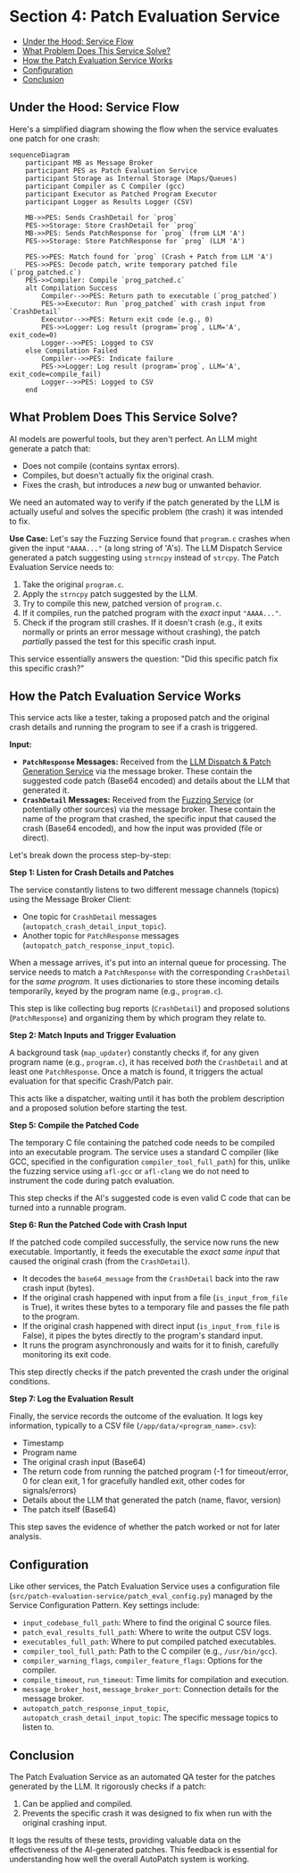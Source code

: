 # Section 4: Patch Evaluation Service <!-- omit in toc -->
- [Under the Hood: Service Flow](#under-the-hood-service-flow)
- [What Problem Does This Service Solve?](#what-problem-does-this-service-solve)
- [How the Patch Evaluation Service Works](#how-the-patch-evaluation-service-works)
- [Configuration](#configuration)
- [Conclusion](#conclusion)

## Under the Hood: Service Flow

Here's a simplified diagram showing the flow when the service evaluates one patch for one crash:

```mermaid
sequenceDiagram
    participant MB as Message Broker
    participant PES as Patch Evaluation Service
    participant Storage as Internal Storage (Maps/Queues)
    participant Compiler as C Compiler (gcc)
    participant Executor as Patched Program Executor
    participant Logger as Results Logger (CSV)

    MB->>PES: Sends CrashDetail for `prog`
    PES->>Storage: Store CrashDetail for `prog`
    MB->>PES: Sends PatchResponse for `prog` (from LLM 'A')
    PES->>Storage: Store PatchResponse for `prog` (LLM 'A')

    PES->>PES: Match found for `prog` (Crash + Patch from LLM 'A')
    PES->>PES: Decode patch, write temporary patched file (`prog_patched.c`)
    PES->>Compiler: Compile `prog_patched.c`
    alt Compilation Success
        Compiler-->>PES: Return path to executable (`prog_patched`)
        PES->>Executor: Run `prog_patched` with crash input from `CrashDetail`
        Executor-->>PES: Return exit code (e.g., 0)
        PES->>Logger: Log result (program=`prog`, LLM='A', exit_code=0)
        Logger-->>PES: Logged to CSV
    else Compilation Failed
        Compiler-->>PES: Indicate failure
        PES->>Logger: Log result (program=`prog`, LLM='A', exit_code=compile_fail)
        Logger-->>PES: Logged to CSV
    end

```

## What Problem Does This Service Solve?

AI models are powerful tools, but they aren't perfect. An LLM might generate a patch that:
*   Does not compile (contains syntax errors).
*   Compiles, but doesn't actually fix the original crash.
*   Fixes the crash, but introduces a *new* bug or unwanted behavior.

We need an automated way to verify if the patch generated by the LLM is actually useful and solves the specific problem (the crash) it was intended to fix.

**Use Case:** Let's say the Fuzzing Service found that `program.c` crashes when given the input `"AAAA..."` (a long string of 'A's). The LLM Dispatch Service generated a patch suggesting using `strncpy` instead of `strcpy`. The Patch Evaluation Service needs to:
1.  Take the original `program.c`.
2.  Apply the `strncpy` patch suggested by the LLM.
3.  Try to compile this new, patched version of `program.c`.
4.  If it compiles, run the patched program with the *exact* input `"AAAA..."`.
5.  Check if the program still crashes. If it doesn't crash (e.g., it exits normally or prints an error message without crashing), the patch *partially* passed the test for this specific crash input.

This service essentially answers the question: "Did this specific patch fix this specific crash?"

## How the Patch Evaluation Service Works

This service acts like a tester, taking a proposed patch and the original crash details and running the program to see if a crash is triggered.

**Input:**
*   **`PatchResponse` Messages:** Received from the [LLM Dispatch & Patch Generation Service](03_llm_dispatch___patch_generation_service_.md) via the message broker. These contain the suggested code patch (Base64 encoded) and details about the LLM that generated it.
*   **`CrashDetail` Messages:** Received from the [Fuzzing Service](01_fuzzing_service_.md) (or potentially other sources) via the message broker. These contain the name of the program that crashed, the specific input that caused the crash (Base64 encoded), and how the input was provided (file or direct).

Let's break down the process step-by-step:

**Step 1: Listen for Crash Details and Patches**

The service constantly listens to two different message channels (topics) using the Message Broker Client:
*   One topic for `CrashDetail` messages (`autopatch_crash_detail_input_topic`).
*   Another topic for `PatchResponse` messages (`autopatch_patch_response_input_topic`).

When a message arrives, it's put into an internal queue for processing. The service needs to match a `PatchResponse` with the corresponding `CrashDetail` for the *same program*. It uses dictionaries to store these incoming details temporarily, keyed by the program name (e.g., `program.c`).

This step is like collecting bug reports (`CrashDetail`) and proposed solutions (`PatchResponse`) and organizing them by which program they relate to.

**Step 2: Match Inputs and Trigger Evaluation**

A background task (`map_updater`) constantly checks if, for any given program name (e.g., `program.c`), it has received *both* the `CrashDetail` and at least one `PatchResponse`. Once a match is found, it triggers the actual evaluation for that specific Crash/Patch pair.

This acts like a dispatcher, waiting until it has both the problem description and a proposed solution before starting the test.

**Step 5: Compile the Patched Code**

The temporary C file containing the patched code needs to be compiled into an executable program. The service uses a standard C compiler (like GCC, specified in the configuration `compiler_tool_full_path`) for this, unlike the fuzzing service using `afl-gcc` or `afl-clang` we do not need to instrument the code during patch evaluation.

This step checks if the AI's suggested code is even valid C code that can be turned into a runnable program.

**Step 6: Run the Patched Code with Crash Input**

If the patched code compiled successfully, the service now runs the new executable. Importantly, it feeds the executable the *exact same input* that caused the original crash (from the `CrashDetail`).
*   It decodes the `base64_message` from the `CrashDetail` back into the raw crash input (bytes).
*   If the original crash happened with input from a file (`is_input_from_file` is True), it writes these bytes to a temporary file and passes the file path to the program.
*   If the original crash happened with direct input (`is_input_from_file` is False), it pipes the bytes directly to the program's standard input.
*   It runs the program asynchronously and waits for it to finish, carefully monitoring its exit code.

This step directly checks if the patch prevented the crash under the original conditions.

**Step 7: Log the Evaluation Result**

Finally, the service records the outcome of the evaluation. It logs key information, typically to a CSV file (`/app/data/<program_name>.csv`):
*   Timestamp
*   Program name
*   The original crash input (Base64)
*   The return code from running the patched program (-1 for timeout/error, 0 for clean exit, 1 for gracefully handled exit, other codes for signals/errors)
*   Details about the LLM that generated the patch (name, flavor, version)
*   The patch itself (Base64)

This step saves the evidence of whether the patch worked or not for later analysis.


## Configuration

Like other services, the Patch Evaluation Service uses a configuration file (`src/patch-evaluation-service/patch_eval_config.py`) managed by the Service Configuration Pattern. Key settings include:
*   `input_codebase_full_path`: Where to find the original C source files.
*   `patch_eval_results_full_path`: Where to write the output CSV logs.
*   `executables_full_path`: Where to put compiled patched executables.
*   `compiler_tool_full_path`: Path to the C compiler (e.g., `/usr/bin/gcc`).
*   `compiler_warning_flags`, `compiler_feature_flags`: Options for the compiler.
*   `compile_timeout`, `run_timeout`: Time limits for compilation and execution.
*   `message_broker_host`, `message_broker_port`: Connection details for the message broker.
*   `autopatch_patch_response_input_topic`, `autopatch_crash_detail_input_topic`: The specific message topics to listen to.

## Conclusion

The Patch Evaluation Service as an automated QA tester for the patches generated by the LLM. It rigorously checks if a patch:
1.  Can be applied and compiled.
2.  Prevents the specific crash it was designed to fix when run with the original crashing input.

It logs the results of these tests, providing valuable data on the effectiveness of the AI-generated patches. This feedback is essential for understanding how well the overall AutoPatch system is working.
